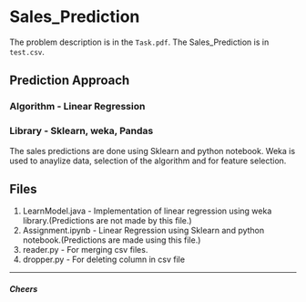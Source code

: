 # Sales_Prediction

The problem description is in the `Task.pdf`.
The Sales_Prediction is in `test.csv`.
 
## Prediction Approach
### Algorithm - Linear Regression  
### Library - Sklearn, weka, Pandas  
  
The sales predictions are done using Sklearn and python notebook. Weka is used to anaylize data, selection of the algorithm and for feature selection.
  
## Files
1. LearnModel.java - Implementation of linear regression using weka library.(Predictions are not made by this file.)
2. Assignment.ipynb - Linear Regression using Sklearn and python notebook.(Predictions are made using this file.)
3. reader.py - For merging csv files.
4. dropper.py - For deleting column in csv file
  
  ---
  
  ##### Cheers
  
